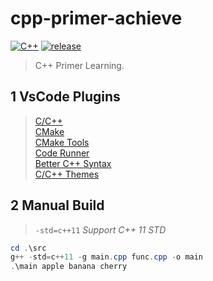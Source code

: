 # cpp-primer-achieve

[![C++](https://img.shields.io/badge/C++-11-brightgreen.svg?style=flat&logo=cplusplus)](https://isocpp.org)
[![release](https://img.shields.io/badge/release-0.3.0-blue.svg)](https://github.com/aaric/cpp-primer-achieve/releases)

> C++ Primer Learning.

## 1 VsCode Plugins

> [C/C++](https://marketplace.visualstudio.com/items?itemName=ms-vscode.cpptools)  
> [CMake](https://marketplace.visualstudio.com/items?itemName=twxs.cmake)  
> [CMake Tools](https://marketplace.visualstudio.com/items?itemName=ms-vscode.cmake-tools)  
> [Code Runner](https://marketplace.visualstudio.com/items?itemName=formulahendry.code-runner)  
> [Better C++ Syntax](https://marketplace.visualstudio.com/items?itemName=jeff-hykin.better-cpp-syntax)  
> [C/C++ Themes](https://marketplace.visualstudio.com/items?itemName=ms-vscode.cpptools-themes)

## 2 Manual Build

> `-std=c++11` *Support C++ 11 STD*

```powershell
cd .\src
g++ -std=c++11 -g main.cpp func.cpp -o main
.\main apple banana cherry
```
